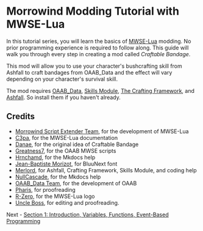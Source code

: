 # Morrowind Modding Tutorial with MWSE-Lua

In this tutorial series, you will learn the basics of [MWSE-Lua](https://mwse.github.io/MWSE/) modding. No prior programming experience is required to follow along. This guide will walk you through every step in creating a mod called *Craftable Bandage*.

This mod will allow you to use your character's bushcrafting skill from Ashfall to craft bandages from OAAB_Data and the effect will vary depending on your character's survival skill. 

The mod requires [OAAB_Data](https://www.nexusmods.com/morrowind/mods/49042), [Skills Module](https://www.nexusmods.com/morrowind/mods/46034), [The Crafting Framework](https://www.nexusmods.com/morrowind/mods/51009), and [Ashfall](https://www.nexusmods.com/morrowind/mods/49057). So install them if you haven't already.

## Credits

- [Morrowind Script Extender Team](https://mwse.github.io/MWSE/#authors), for the development of MWSE-Lua
- [C3pa](https://github.com/C3pa), for the MWSE-Lua documentation
- [Danae](https://www.nexusmods.com/morrowind/users/1233897), for the original idea of Craftable Bandage
- [Greatness7](https://github.com/Greatness7), for the OAAB MWSE scripts
- [Hrnchamd](https://github.com/Hrnchamd), for the Mkdocs help
- [Jean-Baptiste Morizot](http://cargocollective.com/jbmorizot/), for BluuNext font
- [Merlord](https://github.com/jhaakma), for Ashfall, Crafting Framework, Skills Module, and coding help
- [NullCascade](https://github.com/NullCascade), for the Mkdocs help
- [OAAB_Data Team](https://github.com/Of-Ash-And-Blight/OAAB-Data), for the development of OAAB
- [Pharis](https://github.com/PharisMods), for proofreading
- [R-Zero](https://github.com/Reizeron), for the MWSE-Lua logo
- [Uncle Boss](https://www.marxists.org/), for editing and proofreading.

Next - [Section 1: Introduction, Variables, Functions, Event-Based Programming](https://amaliegay.github.io/mwse-modding-tutorial/1_introduction/)

